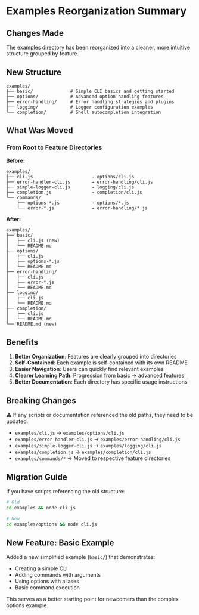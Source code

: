 # Examples Reorganization Summary

## Changes Made

The examples directory has been reorganized into a cleaner, more intuitive structure grouped by feature.

## New Structure

```
examples/
├── basic/              # Simple CLI basics and getting started
├── options/            # Advanced option handling features
├── error-handling/     # Error handling strategies and plugins
├── logging/            # Logger configuration examples
└── completion/         # Shell autocompletion integration
```

## What Was Moved

### From Root to Feature Directories

**Before:**
```
examples/
├── cli.js                      → options/cli.js
├── error-handler-cli.js        → error-handling/cli.js
├── simple-logger-cli.js        → logging/cli.js
├── completion.js               → completion/cli.js
└── commands/
    ├── options-*.js            → options/*.js
    └── error-*.js              → error-handling/*.js
```

**After:**
```
examples/
├── basic/
│   ├── cli.js (new)
│   └── README.md
├── options/
│   ├── cli.js
│   ├── options-*.js
│   └── README.md
├── error-handling/
│   ├── cli.js
│   ├── error-*.js
│   └── README.md
├── logging/
│   ├── cli.js
│   └── README.md
├── completion/
│   ├── cli.js
│   └── README.md
└── README.md (new)
```

## Benefits

1. **Better Organization**: Features are clearly grouped into directories
2. **Self-Contained**: Each example is self-contained with its own README
3. **Easier Navigation**: Users can quickly find relevant examples
4. **Clearer Learning Path**: Progression from basic → advanced features
5. **Better Documentation**: Each directory has specific usage instructions

## Breaking Changes

⚠️ If any scripts or documentation referenced the old paths, they need to be updated:

- `examples/cli.js` → `examples/options/cli.js`
- `examples/error-handler-cli.js` → `examples/error-handling/cli.js`
- `examples/simple-logger-cli.js` → `examples/logging/cli.js`
- `examples/completion.js` → `examples/completion/cli.js`
- `examples/commands/*` → Moved to respective feature directories

## Migration Guide

If you have scripts referencing the old structure:

```bash
# Old
cd examples && node cli.js

# New
cd examples/options && node cli.js
```

## New Feature: Basic Example

Added a new simplified example (`basic/`) that demonstrates:
- Creating a simple CLI
- Adding commands with arguments
- Using options with aliases
- Basic command execution

This serves as a better starting point for newcomers than the complex options example.

